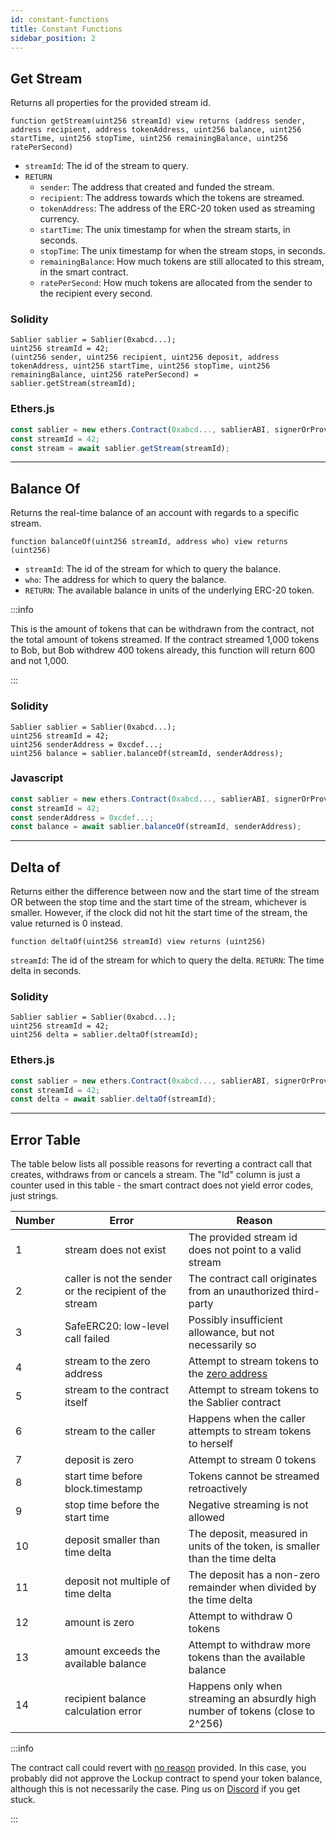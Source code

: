 ```yaml
---
id: constant-functions
title: Constant Functions
sidebar_position: 2
---
```


## Get Stream

Returns all properties for the provided stream id.

```solidity
function getStream(uint256 streamId) view returns (address sender, address recipient, address tokenAddress, uint256 balance, uint256 startTime, uint256 stopTime, uint256 remainingBalance, uint256 ratePerSecond)
```

- `streamId`: The id of the stream to query.
- `RETURN`
  - `sender`: The address that created and funded the stream.
  - `recipient`: The address towards which the tokens are streamed.
  - `tokenAddress`: The address of the ERC-20 token used as streaming currency.
  - `startTime`: The unix timestamp for when the stream starts, in seconds.
  - `stopTime`: The unix timestamp for when the stream stops, in seconds.
  - `remainingBalance`: How much tokens are still allocated to this stream, in the smart contract.
  - `ratePerSecond`: How much tokens are allocated from the sender to the recipient every second.

### Solidity

```solidity
Sablier sablier = Sablier(0xabcd...);
uint256 streamId = 42;
(uint256 sender, uint256 recipient, uint256 deposit, address tokenAddress, uint256 startTime, uint256 stopTime, uint256 remainingBalance, uint256 ratePerSecond) = sablier.getStream(streamId);
```

### Ethers.js

```javascript
const sablier = new ethers.Contract(0xabcd..., sablierABI, signerOrProvider);
const streamId = 42;
const stream = await sablier.getStream(streamId);‌
```

---

## Balance Of

Returns the real-time balance of an account with regards to a specific stream.

```solidity
function balanceOf(uint256 streamId, address who) view returns (uint256)
```

- `streamId`: The id of the stream for which to query the balance.
- `who`: The address for which to query the balance.
- `RETURN`: The available balance in units of the underlying ERC-20 token.

:::info

This is the amount of tokens that can be withdrawn from the contract, not the total amount of tokens streamed. If the
contract streamed 1,000 tokens to Bob, but Bob withdrew 400 tokens already, this function will return 600 and not 1,000.

:::

### Solidity

```solidity
Sablier sablier = Sablier(0xabcd...);
uint256 streamId = 42;
uint256 senderAddress = 0xcdef...;
uint256 balance = sablier.balanceOf(streamId, senderAddress);
```

### Javascript

```javascript
const sablier = new ethers.Contract(0xabcd..., sablierABI, signerOrProvider);
const streamId = 42;
const senderAddress = 0xcdef...;
const balance = await sablier.balanceOf(streamId, senderAddress);
```

---

## Delta of

Returns either the difference between now and the start time of the stream OR between the stop time and the start time
of the stream, whichever is smaller. However, if the clock did not hit the start time of the stream, the value returned
is 0 instead.

```solidity
function deltaOf(uint256 streamId) view returns (uint256)‌
```

`streamId`: The id of the stream for which to query the delta. `RETURN`: The time delta in seconds.

### Solidity

```solidity
Sablier sablier = Sablier(0xabcd...);
uint256 streamId = 42;
uint256 delta = sablier.deltaOf(streamId);‌
```

### Ethers.js

```javascript
const sablier = new ethers.Contract(0xabcd..., sablierABI, signerOrProvider);
const streamId = 42;
const delta = await sablier.deltaOf(streamId);
```

---

## Error Table

The table below lists all possible reasons for reverting a contract call that creates, withdraws from or cancels a
stream. The "Id" column is just a counter used in this table - the smart contract does not yield error codes, just
strings.

| Number | Error                                                   | Reason                                                                                                                  |
| ------ | ------------------------------------------------------- | ----------------------------------------------------------------------------------------------------------------------- |
| 1      | stream does not exist                                   | The provided stream id does not point to a valid stream                                                                 |
| 2      | caller is not the sender or the recipient of the stream | The contract call originates from an unauthorized third-party                                                           |
| 3      | SafeERC20: low-level call failed                        | Possibly insufficient allowance, but not necessarily so                                                                 |
| 4      | stream to the zero address                              | Attempt to stream tokens to the [zero address](https://etherscan.io/address/0x0000000000000000000000000000000000000000) |
| 5      | stream to the contract itself                           | Attempt to stream tokens to the Sablier contract                                                                        |
| 6      | stream to the caller                                    | Happens when the caller attempts to stream tokens to herself                                                            |
| 7      | deposit is zero                                         | Attempt to stream 0 tokens                                                                                              |
| 8      | start time before block.timestamp                       | Tokens cannot be streamed retroactively                                                                                 |
| 9      | stop time before the start time                         | Negative streaming is not allowed                                                                                       |
| 10     | deposit smaller than time delta                         | The deposit, measured in units of the token, is smaller than the time delta                                             |
| 11     | deposit not multiple of time delta                      | The deposit has a non-zero remainder when divided by the time delta                                                     |
| 12     | amount is zero                                          | Attempt to withdraw 0 tokens                                                                                            |
| 13     | amount exceeds the available balance                    | Attempt to withdraw more tokens than the available balance                                                              |
| 14     | recipient balance calculation error                     | Happens only when streaming an absurdly high number of tokens (close to 2^256)                                          |

:::info

The contract call could revert with [no reason](https://vmexceptionwhileprocessingtransactionrevert.com/) provided. In
this case, you probably did not approve the Lockup contract to spend your token balance, although this is not
necessarily the case. Ping us on [Discord](https://discord.sablier.com) if you get stuck.

:::
